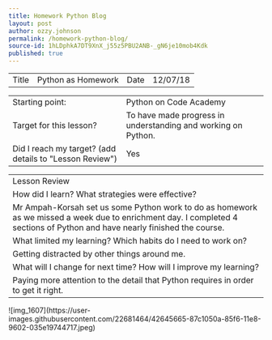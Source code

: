 ```yaml
---
title: Homework Python Blog
layout: post
author: ozzy.johnson
permalink: /homework-python-blog/
source-id: 1hLDphkA7DT9XnX_j55z5PBU2ANB-_gN6je10mob4Kdk
published: true
---
```

<table>
  <tr>
    <td>Title</td>
    <td>Python as Homework</td>
    <td>Date</td>
    <td>12/07/18</td>
  </tr>
</table>


<table>
  <tr>
    <td>Starting point:</td>
    <td>Python on Code Academy</td>
  </tr>
  <tr>
    <td>Target for this lesson?</td>
    <td>To have made progress in understanding and working on Python.</td>
  </tr>
  <tr>
    <td>Did I reach my target? 
(add details to "Lesson Review")</td>
    <td> Yes </td>
  </tr>
</table>


<table>
  <tr>
    <td>Lesson Review</td>
  </tr>
  <tr>
    <td>How did I learn? What strategies were effective? </td>
  </tr>
  <tr>
    <td>Mr Ampah-Korsah set us some Python work to do as homework as we missed a week due to enrichment day. I completed 4 sections of Python and have nearly finished the course.</td>
  </tr>
  <tr>
    <td>What limited my learning? Which habits do I need to work on? </td>
  </tr>
  <tr>
    <td>Getting distracted by other things around me.</td>
  </tr>
  <tr>
    <td>What will I change for next time? How will I improve my learning?</td>
  </tr>
  <tr>
    <td>Paying more attention to the detail that Python requires in order to get it right.</td>
  </tr>
</table>
![img_1607](https://user-images.githubusercontent.com/22681464/42645665-87c1050a-85f6-11e8-9602-035e19744717.jpeg)

